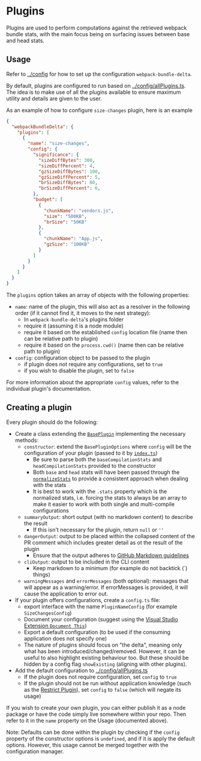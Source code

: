 # Plugins

Plugins are used to perform computations against the retrieved webpack bundle stats, with the main focus being on surfacing issues between base and head stats.

## Usage

Refer to [../config](../config) for how to set up the configuration `webpack-bundle-delta`.

By default, plugins are configured to run based on [../config/allPlugins.ts](../config/allPlugins.ts). The idea is to make use of all the plugins available to ensure maximum utility and details are given to the user.

As an example of how to configure `size-changes` plugin, here is an example

``` json
{
  "webpackBundleDelta": {
    "plugins": [
      {
        "name": "size-changes",
        "config": {
          "significance": {
            "sizeDiffBytes": 300,
            "sizeDiffPercent": 4,
            "gzSizeDiffBytes": 100,
            "gzSizeDiffPercent": 5,
            "brSizeDiffBytes": 80,
            "brSizeDiffPercent": 6,
          },
          "budget": [
            {
              "chunkName": "vendors.js",
              "size": "500KB",
              "brSize": "50KB"
            },
            {
              "chunkName": "App.js",
              "gzSize": "100KB"
            }
          ]
        }
      }
    ]
  }
}
```

The `plugins` option takes an array of objects with the following properties:
- `name`: name of the plugin, this will also act as a resolver in the following order (if it cannot find it, it moves to the next strategy):
  - In `webpack-bundle-delta`'s plugins folder
  - require it (assuming it is a node module)
  - require it based on the established `config` location file (name then can be relative path to plugin)
  - require it based on the `process.cwd()` (name then can be relative path to plugin)
- `config`: configuration object to be passed to the plugin
  - if plugin does not require any configurations, set to `true`
  - if you wish to disable the plugin, set to `false`

For more information about the appropriate `config` values, refer to the individual plugin's documentation.

## Creating a plugin

Every plugin should do the following:

- Create a class extending the [`BasePlugin`](BasePlugin.ts) implementing the necessary methods:
  - `constructor`: extend the `BasePluginOptions` where `config` will be the configuration of your plugin (passed to it by [`index.ts`](index.ts))
    - Be sure to parse both the `baseCompilationStats` and `headCompilationStats` provided to the constructor
    - Both `base` and `head` stats will have been passed through the [`normalizeStats`](../helpers/normalizeStats.ts) to provide a consistent approach when dealing with the stats
    - It is best to work with the `.stats` property which is the normalized stats, i.e. forcing the stats to always be an array to make it easier to work with both single and multi-compile configurations
  - `summaryOutput`: short output (with no markdown content) to describe the result
    - If this isn't necessary for the plugin, return `null` or `''`
  - `dangerOutput`: output to be placed within the collapsed content of the PR comment which includes greater detail as ot the result of the plugin
    - Ensure that the output adheres to [GitHub Markdown guidelines](https://guides.github.com/features/mastering-markdown/)
  - `cliOutput`: output to be included in the CLI content
    - Keep markdown to a minimum (for example do not backtick (`) things)
  - `warningMessages` and `errorMessages` (both optional): messages that will appear as a warning/error. If errorMessages is provided, it will cause the application to error out.
- If your plugin offers configurations, create a `config.ts` file:
  - export interface with the name `PluginNameConfig` (for example `SizeChangesConfig`)
  - Document your configuration (suggest using the [Visual Studio Extension `Document This`](https://marketplace.visualstudio.com/items?itemName=oouo-diogo-perdigao.docthis))
  - Export a default configuration (to be used if the consuming application does not specify one)
  - The nature of plugins should focus on "the delta", meaning only what has been introduced/changed/removed. However, it can be useful to also highlight existing behaviour too. But these should be hidden by a config flag `showExisting` (aligning with other plugins).
- Add the default configuration to [../config/allPlugins.ts](../config/allPlugins.ts)
  - If the plugin does not require configuration, set `config` to `true`
  - If the plugin should not be run without application knowledge (such as the [Restrict Plugin](./restrict)), set `config` to `false` (which will negate its usage)

If you wish to create your own plugin, you can either publish it as a node package or have the code simply live somewhere within your repo. Then refer to it in the `name` property on the Usage (documented above).

Note: Defaults can be done within the plugin by checking if the `config` property of the constructor options is `undefined`, and if it is apply the default options. However, this usage cannot be merged together with the configuration manager.
